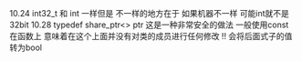 10.24
int32_t 和 int 一样但是 不一样的地方在于 如果机器不一样 可能int就不是32bit
10.28
typedef share_ptr<> ptr 这是一种非常安全的做法
一般使用const 在函数上 意味着在这个上面并没有对类的成员进行任何修改
!! 会将后面式子的值转为bool
